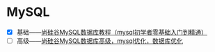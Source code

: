 # MySQL
- [x] 基础——[尚硅谷MySQL数据库教程（mysql初学者零基础入门到精通）](https://www.bilibili.com/video/BV1xW411u7ax) 
- [ ] 高级——[尚硅谷MySQL数据库高级，mysql优化，数据库优化](https://www.bilibili.com/video/bv1KW411u7vy/) 

